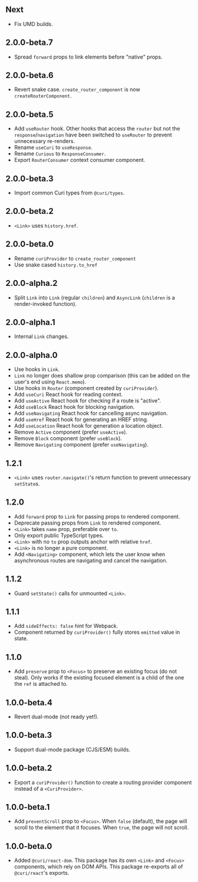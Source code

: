 ## Next

* Fix UMD builds.

## 2.0.0-beta.7

* Spread `forward` props to link elements before "native" props.

## 2.0.0-beta.6

* Revert snake case. `create_router_component` is now `createRouterComponent`.

## 2.0.0-beta.5

* Add `useRouter` hook. Other hooks that access the `router` but not the `response`/`navigation` have been switched to `useRouter` to prevent unnecessary re-renders.
* Rename `useCuri` to `useResponse`.
* Rename `Curious` to `ResponseConsumer`.
* Export `RouterConsumer` context consumer component.

## 2.0.0-beta.3

* Import common Curi types from `@curi/types`.

## 2.0.0-beta.2

* `<Link>` uses `history.href`.

## 2.0.0-beta.0

* Rename `curiProvider` to `create_router_component`
* Use snake cased `history.to_href`

## 2.0.0-alpha.2

* Split `Link` into `Link` (regular `children`) and `AsyncLink` (`children` is a render-invoked function).

## 2.0.0-alpha.1

* Internal `Link` changes.

## 2.0.0-alpha.0

* Use hooks in `Link`.
* `Link` no longer does shallow prop comparison (this can be added on the user's end using `React.memo`).
* Use hooks in `Router` (component created by `curiProvider`).
* Add `useCuri` React hook for reading context.
* Add `useActive` React hook for checking if a route is "active".
* Add `useBlock` React hook for blocking navigation.
* Add `useNavigating` React hook for cancelling async navigation.
* Add `useHref` React hook for generating an HREF string.
* Add `useLocation` React hook for generation a location object.
* Remove `Active` component (prefer `useActive`).
* Remove `Block` component (prefer `useBlock`).
* Remove `Navigating` component (prefer `useNavigating`).

## 1.2.1

* `<Link>` uses `router.navigate()`'s return function to prevent unnecessary `setState`s.

## 1.2.0

* Add `forward` prop to `Link` for passing props to rendered component.
* Deprecate passing props from `Link` to rendered component.
* `<Link>` takes `name` prop, preferable over `to`.
* Only export public TypeScript types.
* `<Link>` with no `to` prop outputs anchor with relative `href`.
* `<Link>` is no longer a pure component.
* Add `<Navigating>` component, which lets the user know when asynchronous routes are navigating and cancel the navigation.

## 1.1.2

* Guard `setState()` calls for unmounted `<Link>`.

## 1.1.1

* Add `sideEffects: false` hint for Webpack.
* Component returned by `curiProvider()` fully stores `emitted` value in state.

## 1.1.0

* Add `preserve` prop to `<Focus>` to preserve an existing focus (do not steal). Only works if the existing focused element is a child of the one the `ref` is attached to.

## 1.0.0-beta.4

* Revert dual-mode (not ready yet!).

## 1.0.0-beta.3

* Support dual-mode package (CJS/ESM) builds.

## 1.0.0-beta.2

* Export a `curiProvider()` function to create a routing provider component instead of a `<CuriProvider>`.

## 1.0.0-beta.1

* Add `preventScroll` prop to `<Focus>`. When `false` (default), the page will scroll to the element that it focuses. When `true`, the page will not scroll.

## 1.0.0-beta.0

* Added `@curi/react-dom`. This package has its own `<Link>` and `<Focus>` components, which rely on DOM APIs. This package re-exports all of `@curi/react`'s exports.
